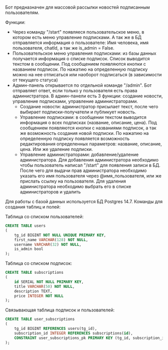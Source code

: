 Бот предназначен для массовой рассылки новостей подписанным пользователям.

Функции:
* Через команду  "/start" появляеся пользовательское меню, в котором есть меню управление подписками. А так же в БД отправляется информация о пользователе: Имя человека, имя пользователя, chatId, а так же is_admin = False.
* Пользовательское меню управления подписками: из базы данных получается информация о списке подписок. Список выводится текстом в сообщении. Под сообщением появляются кнопки с названием подписок. По нажатию на определенную подписку можно на нее отписаться или наоборот подписаться (в зависимости от текущего статуса)
* Админ-панель открывается по отдельной команде "/admin". Бот отправляет ответ, если только у пользователя есть права администратора. В админ-панели есть 3 функции: создание новости, управление подписками, управление администраторами. 
    *  Создание новости: администратор присылает текст, после чего выбирает подписки-получатели и публикует новость. 
    *  Управление подписками: в сообщении текстом выводится информация о всех подписках (название, описание, цена). Под сообщением появляются кнопки с названиями подписок, а так же возможность создания новой подписки. По нажатию на определенную подписку появляется возможность редактирования определенных параметров: название, описание, цена. Или же удаление подписки.
    *  Управление администраторами: добавление/удаление администратора. Для добавления администратора необходимо чтобы пользователь написал "/start" для появления записи в БД. После чего для выдачи прав администратора необходимо указать его имя пользователя через @имя_пользователя, или же прислать ссылку на пользователя. Для удаления администратора необходимо выбрать его в списке администраторов и удалить



Для работы с базой данных используется БД Postgres 14.7. Команды для создания таблиц и полей:

Таблица со списком пользователей:

```SQL
CREATE TABLE users
(  
    tg_id BIGINT NOT NULL UNIQUE PRIMARY KEY, 
    first_name VARCHAR(128) NOT NULL, 
    username VARCHAR(32) NOT NULL, 
    is_admin bool
);
```

Таблица со списком подписок:

```SQL
CREATE TABLE subscriptions
(  
    id SERIAL NOT NULL PRIMARY KEY, 
    title VARCHAR(50) NOT NULL,
    description TEXT,
    price INTEGER NOT NULL
);
```

Связывающая таблица подписок и пользователей:

```SQL
CREATE TABLE user_subscriptions 
(
    tg_id BIGINT REFERENCES users(tg_id),
    subscription_id INTEGER REFERENCES subscriptions(id),    
    CONSTRAINT user_subscriptions_pk PRIMARY KEY (tg_id, subscription_id)
);
```
